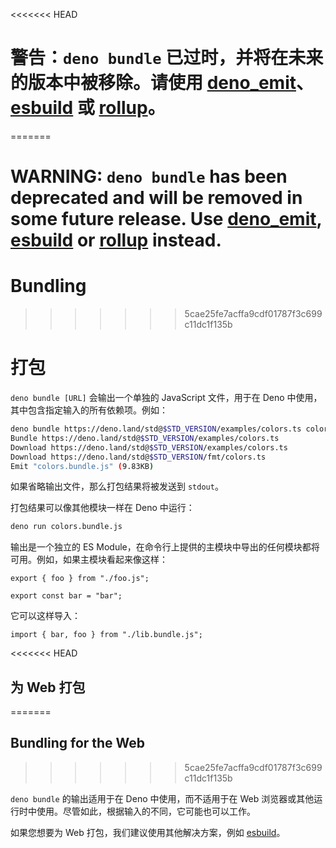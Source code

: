 <<<<<<< HEAD
# 警告：`deno bundle` 已过时，并将在未来的版本中被移除。请使用 [deno_emit](https://github.com/denoland/deno_emit)、[esbuild](https://esbuild.github.io/) 或 [rollup](https://rollupjs.org)。
=======
# WARNING: `deno bundle` has been deprecated and will be removed in some future release. Use [deno_emit](https://github.com/denoland/deno_emit), [esbuild](https://esbuild.github.io/) or [rollup](https://rollupjs.org) instead.

# Bundling
>>>>>>> 5cae25fe7acffa9cdf01787f3c699c11dc1f135b

# 打包

`deno bundle [URL]` 会输出一个单独的 JavaScript 文件，用于在 Deno
中使用，其中包含指定输入的所有依赖项。例如：

```bash
deno bundle https://deno.land/std@$STD_VERSION/examples/colors.ts colors.bundle.js
Bundle https://deno.land/std@$STD_VERSION/examples/colors.ts
Download https://deno.land/std@$STD_VERSION/examples/colors.ts
Download https://deno.land/std@$STD_VERSION/fmt/colors.ts
Emit "colors.bundle.js" (9.83KB)
```

如果省略输出文件，那么打包结果将被发送到 `stdout`。

打包结果可以像其他模块一样在 Deno 中运行：

```bash
deno run colors.bundle.js
```

输出是一个独立的 ES
Module，在命令行上提供的主模块中导出的任何模块都将可用。例如，如果主模块看起来像这样：

```ts, ignore
export { foo } from "./foo.js";

export const bar = "bar";
```

它可以这样导入：

```ts, ignore
import { bar, foo } from "./lib.bundle.js";
```

<<<<<<< HEAD
## 为 Web 打包
=======
## Bundling for the Web
>>>>>>> 5cae25fe7acffa9cdf01787f3c699c11dc1f135b

`deno bundle` 的输出适用于在 Deno 中使用，而不适用于在 Web
浏览器或其他运行时中使用。尽管如此，根据输入的不同，它可能也可以工作。

如果您想要为 Web 打包，我们建议使用其他解决方案，例如
[esbuild](https://esbuild.github.io/)。
